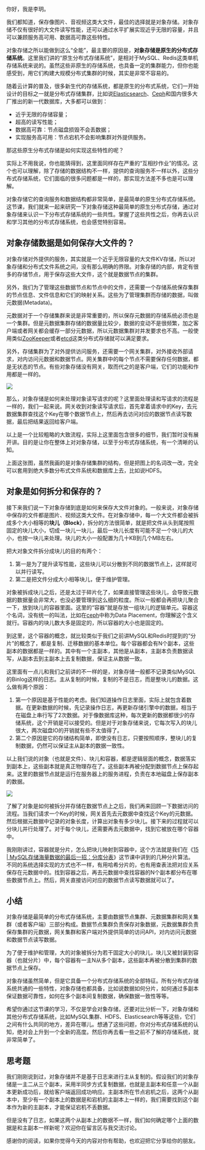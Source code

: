 你好，我是李玥。

我们都知道，保存像图片、音视频这类大文件，最佳的选择就是对象存储。对象存储不仅有很好的大文件读写性能，还可以通过水平扩展实现近乎无限的容量，并且可以兼顾服务高可用、数据高可靠这些特性。

对象存储之所以能做到这么“全能”，最主要的原因是，**对象存储是原生的分布式存储系统**。这里我们讲的“原生分布式存储系统”，是相对于MySQL、Redis这类单机存储系统来说的。虽然这些非原生的存储系统，也具备一定的集群能力，但你也能感受到，用它们构建大规模分布式集群的时候，其实是非常不容易的。

随着云计算的普及，很多新生代的存储系统，都是原生的分布式系统，它们一开始设计的目标之一就是分布式存储集群，比如说[Elasticsearch](https://www.elastic.co/cn/)、[Ceph](http://about:blank)和国内很多大厂推出的新一代数据库，大多都可以做到：

* 近乎无限的存储容量；
* 超高的读写性能；
* 数据高可靠：节点磁盘损毁不会丢数据；
* 实现服务高可用：节点宕机不会影响集群对外提供服务。

那这些原生分布式存储是如何实现这些特性的呢？

实际上不用我说，你也能猜得到，这里面同样存在严重的“互相抄作业”的情况。这个也可以理解，除了存储的数据结构不一样，提供的查询服务不一样以外，这些分布式存储系统，它们面临的很多问题都是一样的，那实现方法差不多也是可以理解。

<!-- [[[read_end]]] -->

对象存储它的查询服务和数据结构都非常简单，是最简单的原生分布式存储系统。这节课，我们就来一起来研究一下对象存储这种最简单的原生分布式存储，通过对象存储来认识一下分布式存储系统的一些共性。掌握了这些共性之后，你再去认识和学习其他的分布式存储系统，也会感觉特别容易。

## 对象存储数据是如何保存大文件的？

对象存储对外提供的服务，其实就是一个近乎无限容量的大文件KV存储，所以对象存储和分布式文件系统之间，没有那么明确的界限。对象存储的内部，肯定有很多的存储节点，用于保存这些大文件，这个就是数据节点的集群。

另外，我们为了管理这些数据节点和节点中的文件，还需要一个存储系统保存集群的节点信息、文件信息和它们的映射关系。这些为了管理集群而存储的数据，叫做元数据\(Metadata\)。

元数据对于一个存储集群来说是非常重要的，所以保存元数据的存储系统必须也是一个集群。但是元数据集群存储的数据量比较少，数据的变动不是很频繁，加之客户端或者网关都会缓存一部分元数据，所以元数据集群对并发要求也不高。一般使用类似[ZooKeeper](https://zookeeper.apache.org/)或者[etcd](https://github.com/etcd-io/etcd)这类分布式存储就可以满足要求。

另外，存储集群为了对外提供访问服务，还需要一个网关集群，对外接收外部请求，对内访问元数据和数据节点。网关集群中的每个节点不需要保存任何数据，都是无状态的节点。有些对象存储没有网关，取而代之的是客户端，它们的功能和作用都是一样的。

![](https://static001.geekbang.org/resource/image/92/0b/925a6309372b30f660c9b8bc198f860b.jpg)

那么，对象存储是如何来处理对象读写请求的呢？这里面处理读和写请求的流程是一样的，我们一起来说。网关收到对象读写请求后，首先拿着请求中的Key，去元数据集群查找这个Key在哪个数据节点上，然后再去访问对应的数据节点读写数据，最后把结果返回给客户端。

以上是一个比较粗略的大致流程，实际上这里面包含很多的细节，我们暂时没有展开讲。目的是让你在整体上对对象存储，以至于分布式存储系统，有一个清晰的认知。

上面这张图，虽然我画的是对象存储集群的结构，但是把图上的名词改一改，完全可以套用到绝大多数分布式文件系统和数据库上去，比如说HDFS。

## 对象是如何拆分和保存的？

接下来我们说一下对象存储到底是如何来保存大文件对象的。一般来说，对象存储中保存的文件都是图片、视频这类大文件。在对象存储中，每一个大文件都会被拆成多个大小相等的**块儿（Block）**，拆分的方法很简单，就是把文件从头到尾按照固定的块儿大小，切成一块儿一块儿，最后一块儿长度有可能不足一个块儿的大小，也按一块儿来处理。块儿的大小一般配置为几十KB到几个MB左右。

把大对象文件拆分成块儿的目的有两个：

1.  第一是为了提升读写性能，这些块儿可以分散到不同的数据节点上，这样就可以并行读写。
2.  第二是把文件分成大小相等块儿，便于维护管理。

对象被拆成块儿之后，还是太过于碎片化了，如果直接管理这些块儿，会导致元数据的数据量会非常大，也没必要管理到这么细的粒度。所以一般都会再把块儿聚合一下，放到块儿的容器里面。这里的“容器”就是存放一组块儿的逻辑单元。容器这个名词，没有统一的叫法，比如在[ceph](https://ceph.io/)中称为Data Placement，你理解这个含义就行。容器内的块儿数大多是固定的，所以容器的大小也是固定的。

到这里，这个容器的概念，就比较类似于我们之前讲MySQL和Redis时提到的“分片”的概念了，都是复制、迁移数据的基本单位。每个容器都会有N个副本，这些副本的数据都是一样的。其中有一个主副本，其他是从副本，主副本负责数据读写，从副本去到主副本上去复制数据，保证主从数据一致。

这里面有一点儿和我们之前讲的不一样的是，对象存储一般都不记录类似MySQL的Binlog这样的日志。主从复制的时候，复制的不是日志，而是整块儿的数据。这么做有两个原因：

1.  第一个原因是基于性能的考虑。我们知道操作日志里面，实际上就包含着数据。在更新数据的时候，先记录操作日志，再更新存储引擎中的数据，相当于在磁盘上串行写了2次数据。对于像数据库这种，每次更新的数据都很少的存储系统，这个开销是可以接受的。但是对于对象存储来说，它每次写入的块儿很大，两次磁盘IO的开销就有些不太值得了。
2.  第二个原因是它的存储结构简单，即使没有日志，只要按照顺序，整块儿的复制数据，仍然可以保证主从副本的数据一致性。

以上我们说的对象（也就是文件）、块儿和容器，都是逻辑层面的概念，数据落实到副本上，这些副本就是真正物理存在了。这些副本再被分配到数据节点上保存起来。这里的数据节点就是运行在服务器上的服务进程，负责在本地磁盘上保存副本的数据。

![](https://static001.geekbang.org/resource/image/8d/0b/8d6616675ca90df023d1622aa1f2ef0b.jpg)

了解了对象是如何被拆分并存储在数据节点上之后，我们再来回顾一下数据访问的流程。当我们请求一个Key的时候，网关首先去元数据中查找这个Key的元数据。然后根据元数据中记录的对象长度，计算出对象有多少块儿。接下来的过程就可以分块儿并行处理了。对于每个块儿，还需要再去元数据中，找到它被放在哪个容器中。

我刚刚讲过，容器就是分片，怎么把块儿映射到容器中，这个方法就是我们在《[15 | MySQL存储海量数据的最后一招：分库分表](https://time.geekbang.org/column/article/217568)》这节课中讲到的几种分片算法。不同的系统选择实现的方式也不一样，有用哈希分片的，也有用查表法把对应关系保存在元数据中的。找到容器之后，再去元数据中查找容器的N个副本都分布在哪些数据节点上。然后，网关直接访问对应的数据节点读写数据就可以了。

## 小结

对象存储是最简单的分布式存储系统，主要由数据节点集群、元数据集群和网关集群（或者客户端）三部分构成。数据节点集群负责保存对象数据，元数据集群负责保存集群的元数据，网关集群和客户端对外提供简单的访问API，对内访问元数据和数据节点读写数据。

为了便于维护和管理，大的对象被拆分为若干固定大小的块儿，块儿又被封装到容器（也就分片）中，每个容器有一主N从多个副本，这些副本再被分散到集群的数据节点上保存。

对象存储虽然简单，但是它具备一个分布式存储系统的全部特征。所有分布式存储系统共通的一些特性，对象存储也都具备，比如说数据如何分片，如何通过多副本保证数据可靠性，如何在多个副本间复制数据，确保数据一致性等等。

希望你通过这节课的学习，不仅是学会对象存储，还要对比分析一下，对象存储和其他分布式存储系统，比如MySQL集群、HDFS、Elasticsearch等等这些，它们之间有什么共同的地方，差异在哪儿。想通了这些问题，你对分布式存储系统的认知，绝对会上升到一个全新的高度。然后你再去看一些之前不了解的存储系统，就非常简单了。

## 思考题

我们刚刚说到过，对象存储并不是基于日志来进行主从复制的。假设我们的对象存储是一主二从三个副本，采用半同步方式复制数据，也就是主副本和任意一个从副本更新成功后，就给客户端返回成功响应。主副本所在节点宕机之后，这两个从副本中，至少有一个副本上的数据是和宕机的主副本上一样的，我们需要找到这个副本作为新的主副本，才能保证宕机不丢数据。

但是没有了日志，如果这两个从副本上的数据不一样，我们如何确定哪个上面的数据是和主副本一样新呢？欢迎你在留言区与我交流讨论。

感谢你的阅读，如果你觉得今天的内容对你有帮助，也欢迎把它分享给你的朋友。